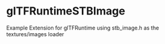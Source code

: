 # glTFRuntimeSTBImage
Example Extension for glTFRuntime using stb_image.h as the textures/images loader

